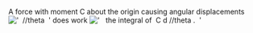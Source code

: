 A force with moment C about the origin causing angular displacements
!['  //theta  '](../dictionary/equation_images/2197.1..png) does work
!['   the integral of  C d //theta .  '](../dictionary/equation_images/2197.2..png)
